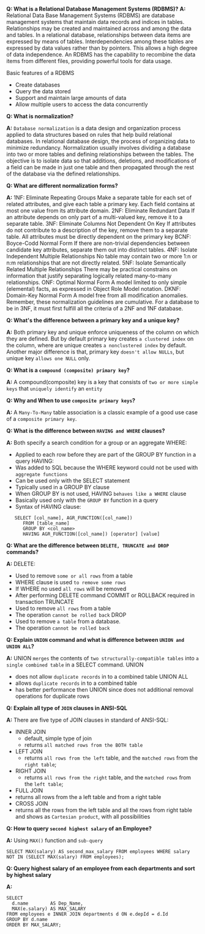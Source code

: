 **Q: What is a Relational Database Management Systems (RDBMS)?**
**A:** 
Relational Data Base Management Systems (RDBMS) are database management systems that maintain data records and indices in tables.
Relationships may be created and maintained across and among the data and tables. In a relational database,
relationships between data items are expressed by means of tables.
Interdependencies among these tables are expressed by data values rather than by pointers.
This allows a high degree of data independence. An RDBMS has the capability to recombine the data items from different files,
providing powerful tools for data usage.

Basic features of a RDBMS
 - Create databases
 - Query the data stored
 - Support and maintain large amounts of data
 - Allow multiple users to access the data concurrently

**Q: What is normalization?**

**A:**
`Database normalization` is a data design and organization process applied to data structures based on rules that help build relational databases.
 In relational database design, the process of organizing data to minimize redundancy.
 Normalization usually involves dividing a database into two or more tables and defining relationships between the tables.
 The objective is to isolate data so that additions, deletions, and modifications of a field can be made in just one table 
 and then propagated through the rest of the database via the defined relationships.

**Q: What are different normalization forms?**

**A:**
1NF: Eliminate Repeating Groups
Make a separate table for each set of related attributes, and give each table a primary key. Each field
contains at most one value from its attribute domain.
2NF: Eliminate Redundant Data
If an attribute depends on only part of a multi-valued key, remove it to a separate table.
3NF: Eliminate Columns Not Dependent On Key
If attributes do not contribute to a description of the key, remove them to a separate table. All
attributes must be directly dependent on the primary key
BCNF: Boyce-Codd Normal Form
If there are non-trivial dependencies between candidate key attributes, separate them out into distinct
tables.
4NF: Isolate Independent Multiple Relationships
No table may contain two or more 1:n or n:m relationships that are not directly related.
5NF: Isolate Semantically Related Multiple Relationships
There may be practical constrains on information that justify separating logically related many-to-many
relationships.
ONF: Optimal Normal Form
A model limited to only simple (elemental) facts, as expressed in Object Role Model notation.
DKNF: Domain-Key Normal Form
A model free from all modification anomalies.
Remember, these normalization guidelines are cumulative. For a database to be in 3NF, it must first
fulfill all the criteria of a 2NF and 1NF database.

**Q: What's the difference between a primary key and a unique key?**

**A:**
Both primary key and unique enforce uniqueness of the column on which they are defined. But by default primary key creates
 `a clustered index` on the column, where are unique creates `a nonclustered index` by default.
 Another major difference is that, primary key `doesn't allow NULLs`, but unique key `allows one NULL` only.

**Q: What is a `compound (composite) primary key`?**

**A:**
A compound(composite) key is a key that consists of `two or more simple keys` that `uniquely identify` an `entity`

**Q: Why and When to use `composite primary keys`?**

**A:**
A `Many-To-Many` table association is a classic example of a good use case of a `composite primary key`.

**Q: What is the difference between `HAVING and WHERE` clauses?**

**A:**
 Both specify a search condition for a group or an aggregate
 WHERE:
   - Applied to each row before they are part of the GROUP BY function in a query
 HAVING:
  - Was added to SQL because the WHERE keyword could not be used with `aggregate functions`
  - Can be used only with the SELECT statement
  - Typically used in a GROUP BY clause
  - When GROUP BY is not used, HAVING `behaves like a WHERE` clause 
  - Basically used only with the `GROUP BY` function in a query
  - Syntax of HAVING clause:
   ```
      SELECT [col_name], AGR_FUNCTION([col_name])
         FROM [table_name] 
         GROUP BY <col_name> 
         HAVING AGR_FUNCTION([col_name]) [operator] [value]
   ```
   
**Q: What are the difference between `DELETE, TRUNCATE and DROP` commands?**

**A:** 
DELETE:
 - Used to remove `some or all rows` from a table
 - WHERE clause is used `to remove some rows`
 - If WHERE no used `all rows` will be removed
 - After performing DELETE command COMMIT or ROLLBACK required in transaction 
TRUNCATE
 - Used to remove `all rows` from a table
 - The operation `cannot be rolled back` 
DROP
 - Used to remove `a table` from a database.
 - The operation `cannot be rolled back`

**Q: Explain `UNION` command and what is difference between `UNION and UNION ALL`?**

**A:**
UNION `merges` the contents of `two structurally-compatible tables` into `a single combined table` in a SELECT command.
UNION
 - does not allow `duplicate records` in to a combined table
UNION ALL
 - allows `duplicate records` in to a combined table 
 - has better performance then UNION since does not additional removal operations for duplicate rows
 
**Q: Explain all type of `JOIN` clauses in ANSI-SQL** 

**A:**
There are five type of JOIN clauses in standard of ANSI-SQL:
  - INNER JOIN 
     - default, simple type of join
     - returns `all matched rows from the BOTH table`
  - LEFT JOIN
     - returns `all rows from the left` table, and the `matched rows` from the `right table`;
  - RIGHT JOIN
     - returns `all rows from the right` table, and the `matched rows` from the `left table`;
  - FULL JOIN
   - returns all rows from the a left table and from a right table
  - CROSS JOIN
   - returns all the rows from the left table and all the rows from right table and shows as `Cartesian product`, with all possibilities
 
**Q: How to query `second highest salary` of an Employee?**

**A:** 
 Using `MAX()` function and `sub-query`
   ```
   SELECT MAX(salary) AS second_max_salary FROM employees WHERE salary NOT IN (SELECT MAX(salary) FROM employees);
   ```
   
**Q: Query highest salary of an employee from each departments and sort by highest salary**

**A:**
   ```
   SELECT
     d.name        AS Dep_Name,
     MAX(e.salary) AS MAX_SALARY
   FROM employees e INNER JOIN departments d ON e.depId = d.Id
   GROUP BY d.name
   ORDER BY MAX_SALARY;
   ```